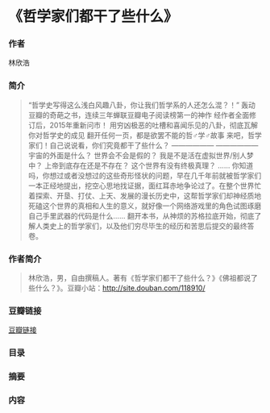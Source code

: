《哲学家们都干了些什么》
=======================

### 作者
  林欣浩 
  
### 简介
> “哲学史写得这么浅白风趣八卦，你让我们哲学系的人还怎么混？！”
轰动豆瓣的奇葩之书，连续三年蝉联豆瓣电子阅读榜第一的神作
经作者全面修订后，2015年重新问市！
用穷凶极恶的吐槽和喜闻乐见的八卦，彻底瓦解你对哲学史的成见
翻开任何一页，都是欲罢不能的哲♂学♂故事
来吧，哲学家们！自己说说看，你们究竟都干了些什么？
——————
——————
宇宙的外面是什么？
世界会不会是假的？
我是不是活在虚拟世界/别人梦中？
上帝到底存在还是不存在？
这个世界有没有终极真理？
……
你知道吗，你想过或者没想过的这些奇形怪状的问题，早在几千年前就被哲学家们一本正经地提出，挖空心思地找证据，面红耳赤地争论过了。在整个世界忙着探索、开垦、打仗、上天、发展的漫长历史中，这帮哲学家们却神经质地死磕这个世界的真相和人生的意义，就好像一个网络游戏里的角色试图琢磨自己手里武器的代码是什么……
翻开本书，从神烦的苏格拉底开始，彻底了解人类史上的哲学家们，以及他们穷尽毕生的经历和苦思后提交的最终答卷。

### 作者简介
> 林欣浩，男，自由撰稿人。著有《哲学家们都干了些什么？》《佛祖都说了些什么？》。豆瓣小站：http://site.douban.com/118910/

### 豆瓣链接
[豆瓣链接](https://book.douban.com/subject/26390842/)

### 目录

### 摘要 

### 内容

    
